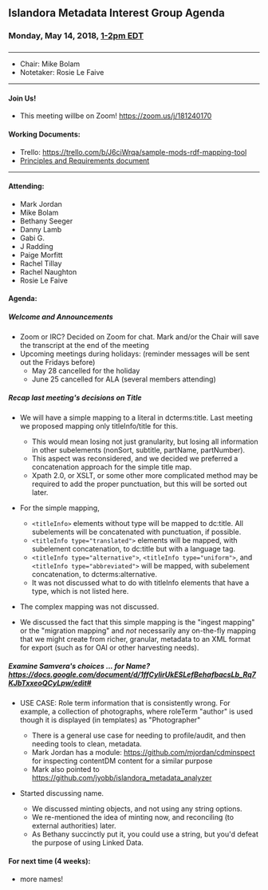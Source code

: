 ## Islandora Metadata Interest Group Agenda
### Monday, May 14, 2018, [1-2pm EDT](http://www.thetimezoneconverter.com/?t=1%20pm&tz=Toronto&)
### 
---
* Chair: Mike Bolam 
* Notetaker: Rosie Le Faive
---

#### Join Us!
* This meeting willbe on Zoom! https://zoom.us/j/181240170
  
#### Working Documents:
* Trello: https://trello.com/b/J6ciWrqa/sample-mods-rdf-mapping-tool
* [Principles and Requirements document](https://docs.google.com/document/d/19c58eqejuB3MhY-lS8o8QW0naM_R3GusD23aQ3dwusw/edit?usp=sharing)
---

#### Attending:

* Mark Jordan
* Mike Bolam
* Bethany Seeger
* Danny Lamb
* Gabi G.
* J Radding
* Paige Morfitt
* Rachel Tillay
* Rachel Naughton
* Rosie Le Faive


#### Agenda:
##### Welcome and Announcements

* Zoom or IRC? Decided on Zoom for chat. Mark and/or the Chair will save the transcript at the end of the meeting
* Upcoming meetings during holidays: (reminder messages will be sent out the Fridays before)
  * May 28 cancelled for the holiday
  * June 25 cancelled for ALA (several members attending)
##### Recap last meeting's decisions on Title
* We will have a simple mapping to a literal in dcterms:title. Last meeting we proposed mapping only titleInfo/title for this.
  * This would mean losing not just granularity, but losing all information in other subelements (nonSort, subtitle, partName, partNumber). 
  * This aspect was reconsidered, and we decided we preferred a concatenation approach for the simple title map.
   * Xpath 2.0, or XSLT, or some other more complicated method may be required to add the proper punctuation, but this will be sorted out later.
* For the simple mapping, 
  * `<titleInfo>` elements without type will be mapped to dc:title. All subelements will be concatenated with punctuation, if possible.
  * `<titleInfo type="translated">` elements will be mapped, with subelement concatenation, to dc:title but with a language tag.
  * `<titleInfo type="alternative">`, `<titleInfo type="uniform">`, and `<titleInfo type="abbreviated">` will be mapped, with subelement concatenation, to dcterms:alternative. 
  * It was not discussed what to do with titleInfo elements that have a type, which is not listed here.
* The complex mapping was not discussed.

* We discussed the fact that this simple mapping is the "ingest mapping" or the "migration mapping" and *not* necessarily any on-the-fly mapping that we might create from richer, granular, metadata to an XML format for export (such as for OAI or other harvesting needs).
  
##### Examine Samvera's choices ... for Name? https://docs.google.com/document/d/1ffCyIirUkESLefBehafbacsLb_Rq7KJbTxxeoQCyLpw/edit#

* USE CASE: Role term information that is consistently wrong. For example, a collection of photographs, where roleTerm "author" is used though it is displayed (in templates) as "Photographer"
  * There is a general use case for needing to profile/audit, and then needing tools to clean, metadata. 
  * Mark Jordan has a module: https://github.com/mjordan/cdminspect for inspecting contentDM content for a similar purpose
  * Mark also pointed to https://github.com/jyobb/islandora_metadata_analyzer

* Started discussing name.
  * We discussed minting objects, and not using any string options.
  * We re-mentioned the idea of minting now, and reconciling (to external authorities) later.
  * As Bethany succinctly put it, you could use a string, but you'd defeat the purpose of using Linked Data. 

#### For next time (4 weeks): 
* more names!
 

